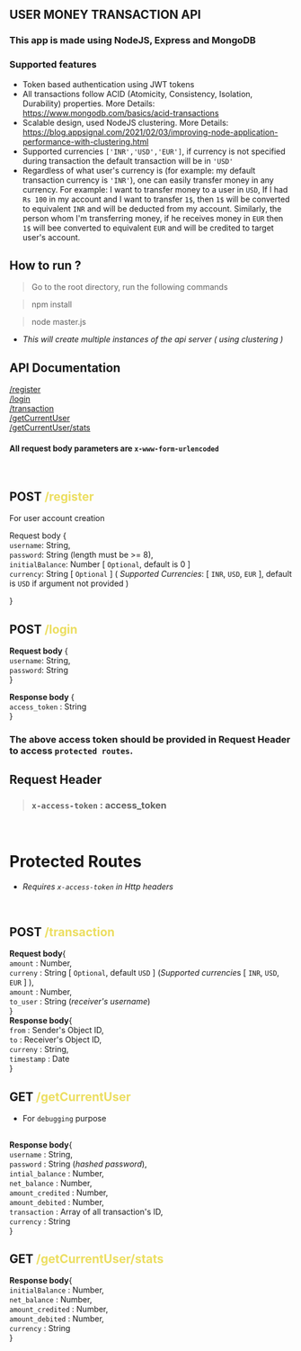 ## USER MONEY TRANSACTION API
### This app is made using NodeJS, Express and MongoDB
### Supported features
- Token based authentication using JWT tokens
- All transactions follow ACID (Atomicity, Consistency, Isolation, Durability) properties. More Details: https://www.mongodb.com/basics/acid-transactions
- Scalable design, used NodeJS clustering.
More Details: https://blog.appsignal.com/2021/02/03/improving-node-application-performance-with-clustering.html
- Supported currencies `['INR','USD','EUR']`, if currency is not specified during transaction the default transaction will be in `'USD'`
- Regardless of what user's currency is (for example: my default transaction currency is `'INR'`), one can easily transfer money in any currency.
For example: I want to transfer money to a user in `USD`, If I had `Rs 100` in my account and I want to transfer `1$`, then `1$` will be converted to equivalent `INR` and will be deducted from my account. Similarly, the person whom I'm transferring money, if he receives money in `EUR` then `1$` will bee converted to equivalent `EUR` and will be credited to target user's account.

## **How to run ?**
> Go to the root directory, run the following commands

> npm install 

>  node master.js </br> 

- *This will create multiple instances of the api server ( using  clustering )*

## API Documentation
[/register](#register)</br>
[/login](#login)</br>
[/transaction](#post-transaction)</br>
[/getCurrentUser](#get-currentUser)</br>
[/getCurrentUser/stats](#get-currentUser-stats)</br>

#### **All request body parameters are `x-www-form-urlencoded`** 
</br>
<h2 id='register'>POST <span style="color:#ecde60">/register<span></h2>
For user account creation </br>

Request body {  </br>
     `username`: String, </br>
     `password`:  String (length must be >= 8), </br>
     `initialBalance`: Number [ `Optional`, default is 0 ] </br>
     `currency`:  String [ `Optional` ] ( *Supported Currencies*: [ `INR`, `USD`, `EUR` ], default is `USD` if argument not provided )

}

<h2 id='login'>POST <span style="color:#ecde60">/login<span></h2>

**Request body** {  </br>
     `username`: String, </br>
     `password`:  String </br>
}

**Response body** { </br>
    `access_token` : String </br>
} </br>
### The above access token should  be provided in **Request Header** to access `protected routes`. </br>

## **Request Header**
> ### `x-access-token` :  access_token

</br>

# **Protected Routes**
- *Requires `x-access-token` in Http headers*
</br>

<h2 id='post-transaction'>POST <span style="color:#ecde60">/transaction<span></h2>

**Request body**{ </br>
    `amount` : Number, </br>
    `curreny` : String [ `Optional`, default `USD` ] (*Supported currencie*s [ `INR`, `USD`, `EUR` ] ), </br>
    `amount` : Number, </br>
    `to_user` : String (*receiver's username*) </br>
} </br>
**Response body**{ </br>
    `from` : Sender's Object ID, </br>
    `to` : Receiver's Object ID, </br>
    `curreny` : String, </br>
    `timestamp` : Date </br>
} </br>

<h2 id='get-currentUser'>GET <span style="color:#ecde60">/getCurrentUser<span></h2>

- For `debugging` purpose </br> 
##
**Response body**{ </br>
    `username` : String,</br>
    `password` : String (*hashed password*), </br>
    `intial_balance` : Number, </br>
    `net_balance` : Number, </br>
    `amount_credited` : Number, </br>
    `amount_debited` : Number, </br>
    `transaction` : Array of all transaction's ID, </br>
    `currency` : String </br>
} </br>

<h2 id='get-currentUser-stats'>GET <span style="color:#ecde60">/getCurrentUser/stats<span></h2>

**Response body**{ </br>
    `initialBalance` : Number, </br>
    `net_balance` : Number, </br>
    `amount_credited` : Number, </br>
    `amount_debited` : Number, </br>
    `currency` : String </br>
} </br>
